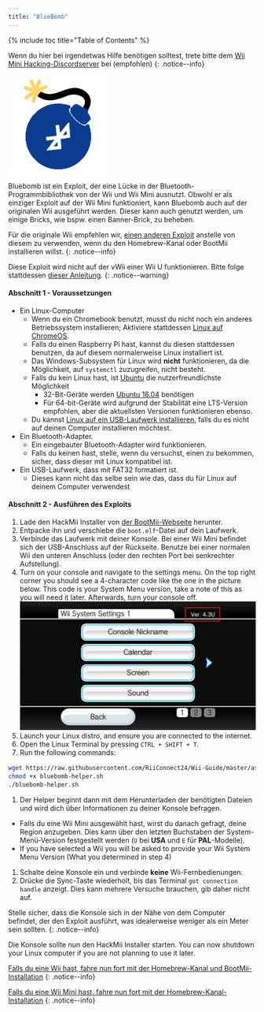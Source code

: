 ```yaml
---
title: "BlueBomb"
---
```


{% include toc title="Table of Contents" %}

Wenn du hier bei irgendetwas Hilfe benötigen solltest, trete bitte dem [Wii Mini Hacking-Discordserver](https://discord.gg/6ryxnkS) bei (empfohlen)
{: .notice--info}

![BlueBomb](/images/bluebomb.png)

Bluebomb ist ein Exploit, der eine Lücke in der Bluetooth-Programmbibliothek von der Wii und Wii Mini ausnutzt. Obwohl er als einziger Exploit auf der Wii Mini funktioniert, kann Bluebomb auch auf der originalen Wii ausgeführt werden. Dieser kann auch genutzt werden, um einige Bricks, wie bspw. einen Banner-Brick, zu beheben.

Für die originale Wii empfehlen wir, [einen anderen Exploit](/get-started) anstelle von diesem zu verwenden, wenn du den Homebrew-Kanal oder BootMii installieren willst.
{: .notice--info}

Diese Exploit wird nicht auf der vWii einer Wii U funktionieren. Bitte folge stattdessen [dieser Anleitung](https://wiiuguide.xyz/#/vwii/vwii-modding).
{: .notice--warning}

#### Abschnitt 1 - Voraussetzungen
- Ein Linux-Computer
  - Wenn du ein Chromebook benutzt, musst du nicht noch ein anderes Betriebssystem installieren; Aktiviere stattdessen [Linux auf ChromeOS](https://support.google.com/chromebook/answer/9145439?hl=de).
  - Falls du einen Raspberry Pi hast, kannst du diesen stattdessen benutzen, da auf diesem normalerweise Linux installiert ist.
  - Das Windows-Subsystem für Linux wird **nicht** funktionieren, da die Möglichkeit, auf `systemctl` zuzugreifen, nicht besteht.
  - Falls du kein Linux hast, ist [Ubuntu](https://ubuntu.com/download/desktop) die nutzerfreundlichste Möglichkeit
    - 32-Bit-Geräte werden [Ubuntu 16.04](http://releases.ubuntu.com/16.04/) benötigen
    - Für 64-bit-Geräte wird aufgrund der Stabilität eine LTS-Version empfohlen, aber die aktuellsten Versionen funktionieren ebenso.
  - Du kannst [Linux auf ein USB-Laufwerk installieren](https://ubuntu.com/tutorials/tutorial-create-a-usb-stick-on-windows#1-overview), falls du es nicht auf deinen Computer installieren möchtest.
- Ein Bluetooth-Adapter.
  - Ein eingebauter Bluetooth-Adapter wird funktionieren.
  - Falls du keinen hast, stelle, wenn du versuchst, einen zu bekommen, sicher, dass dieser mit Linux kompatibel ist.
- Ein USB-Laufwerk, dass mit FAT32 formatiert ist.
  - Dieses kann nicht das selbe sein wie das, dass du für Linux auf deinem Computer verwendest

#### Abschnitt 2 - Ausführen des Exploits
1. Lade den HackMii Installer von [der BootMii-Webseite](https://bootmii.org/download/) herunter.
1. Entpacke ihn und verschiebe die `boot.elf`-Datei auf dein Laufwerk.
1. Verbinde das Laufwerk mit deiner Konsole. Bei einer Wii Mini befindet sich der USB-Anschluss auf der Rückseite. Benutze bei einer normalen Wii den unteren Anschluss (oder den rechten Port bei senkrechter Aufstellung).
1. Turn on your console and navigate to the settings menu. On the top right corner you should see a 4-character code like the one in the picture below. This code is your System Menu version, take a note of this as you will need it later. Afterwards, turn your console off. ![SystemMenuVersion](/images/Wii/SystemMenuVersion.png)
1. Launch your Linux distro, and ensure you are connected to the internet.
1. Open the Linux Terminal by pressing `CTRL + SHIFT + T`.
1. Run the following commands:
```bash
wget https://raw.githubusercontent.com/RiiConnect24/Wii-Guide/master/assets/files/bluebomb-helper.sh
chmod +x bluebomb-helper.sh
./bluebomb-helper.sh
```
1. Der Helper beginnt dann mit dem Herunterladen der benötigten Dateien und wird dich über Informationen zu deiner Konsole befragen.
  - Falls du eine Wii Mini ausgewählt hast, wirst du danach gefragt, deine Region anzugeben. Dies kann über den letzten Buchstaben der System-Menü-Version festgestellt werden (`U` bei **USA** und `E` für **PAL**-Modelle).
  - If you have selected a Wii you will be asked to provide your Wii System Menu Version (What you determined in step 4)
1. Schalte deine Konsole ein und verbinde **keine** Wii-Fernbedienungen.
1. Drücke die Sync-Taste wiederholt, bis das Terminal `got connection handle` anzeigt. Dies kann mehrere Versuche brauchen, gib daher nicht auf.

Stelle sicher, dass die Konsole sich in der Nähe von dem Computer befindet, der den Exploit ausführt, was idealerweise weniger als ein Meter sein sollten.
{: .notice--info}

Die Konsole sollte nun den HackMii Installer starten. You can now shutdown your Linux computer if you are not planning to use it later.

[Falls du eine Wii hast, fahre nun fort mit der Homebrew-Kanal und BootMii-Installation](hbc)
{: .notice--info}

[Falls du eine Wii Mini hast, fahre nun fort mit der Homebrew-Kanal-Installation](hbc-mini)
{: .notice--info}
